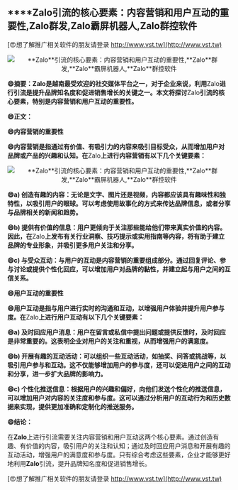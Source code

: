 ## ****Zalo**引流的核心要素：内容营销和用户互动的重要性,**Zalo**群发,**Zalo**霸屏机器人,**Zalo**群控软件**

[😍想了解推广相关软件的朋友请登录 http://www.vst.tw](http://www.vst.tw)

 <center><img src="https://vst.tw/MP4/tuiguang/png/5.png" alt="**Zalo**引流的核心要素：内容营销和用户互动的重要性,**Zalo**群发,**Zalo**霸屏机器人,**Zalo**群控软件"></center>

**😄摘要：**Zalo**是越南最受欢迎的社交媒体平台之一，对于企业来说，利用**Zalo**进行引流是提升品牌知名度和促进销售增长的关键之一。本文将探讨**Zalo**引流的核心要素，特别是内容营销和用户互动的重要性。**

**😄正文：**

**😄内容营销的重要性**

**😄内容营销是指通过有价值、有吸引力的内容来吸引目标受众，从而增加用户对品牌或产品的兴趣和认知。在**Zalo**上进行内容营销有以下几个关键要素：**

 <center><img src="https://vst.tw/MP4/tuiguang/png/2.png" alt="**Zalo**引流的核心要素：内容营销和用户互动的重要性,**Zalo**群发,**Zalo**霸屏机器人,**Zalo**群控软件"></center>

**😄a) 创造有趣的内容：无论是文字、图片还是视频，内容都应该具有趣味性和独特性，以吸引用户的眼球。可以考虑使用故事化的方式来传达品牌信息，或者分享与品牌相关的新闻和趋势。**

**😄b) 提供有价值的信息：用户更倾向于关注那些能给他们带来真实价值的内容。因此，在**Zalo**上发布有关行业洞察、技巧提示或实用指南等内容，将有助于建立品牌的专业形象，并吸引更多用户关注和分享。**

**😄c) 与受众互动：与用户的互动是内容营销的重要组成部分。通过回复评论、参与讨论或提供个性化回应，可以增加用户对品牌的黏性，并建立起与用户之间的互信关系。**

**😄用户互动的重要性**

**😄用户互动是指与用户进行实时的沟通和互动，以增强用户体验并提升用户参与度。在**Zalo**上进行用户互动有以下几个关键要素：**

**😄a) 及时回应用户消息：用户在留言或私信中提出问题或提供反馈时，及时回应是非常重要的。这表明企业对用户的关注和重视，从而增强用户的满意度。**

**😄b) 开展有趣的互动活动：可以组织一些互动活动，如抽奖、问答或挑战等，以吸引用户参与和互动。这不仅能够增加用户的参与度，还可以促进用户之间的互动和分享，进一步扩大品牌的影响力。**

**😄c) 个性化推送信息：根据用户的兴趣和偏好，向他们发送个性化的推送信息，可以增加用户对内容的关注度和参与度。这可以通过分析用户的互动行为和历史数据来实现，提供更加准确和定制化的推送服务。**

**😄结论：**

在**Zalo**上进行引流需要关注内容营销和用户互动这两个核心要素。通过创造有趣、有价值的内容，吸引用户的关注和认知；通过及时回应用户消息和开展有趣的互动活动，增强用户的满意度和参与度。只有综合考虑这些要素，企业才能够更好地利用**Zalo**引流，提升品牌知名度和促进销售增长。

[😍想了解推广相关软件的朋友请登录 http://www.vst.tw](http://www.vst.tw)



